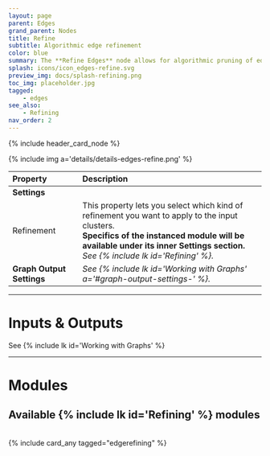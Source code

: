 ```yaml
---
layout: page
parent: Edges
grand_parent: Nodes
title: Refine
subtitle: Algorithmic edge refinement
color: blue
summary: The **Refine Edges** node allows for algorithmic pruning of edges, in order to enforce specific properties in.
splash: icons/icon_edges-refine.svg
preview_img: docs/splash-refining.png
toc_img: placeholder.jpg
tagged:
    - edges
see_also: 
    - Refining
nav_order: 2
---
```


{% include header_card_node %}

{% include img a='details/details-edges-refine.png' %} 

| Property       | Description          |
|:-------------|:------------------|
|**Settings**||
| Refinement           | This property lets you select which kind of refinement you want to apply to the input clusters.<br>**Specifics of the instanced module will be available under its inner Settings section.**<br>*See {% include lk id='Refining' %}.*  |
| **Graph Output Settings**           | *See {% include lk id='Working with Graphs' a='#graph-output-settings-' %}.* |

---
# Inputs & Outputs
See {% include lk id='Working with Graphs' %}

---
# Modules

## Available {% include lk id='Refining' %} modules
<br>
{% include card_any tagged="edgerefining" %}
